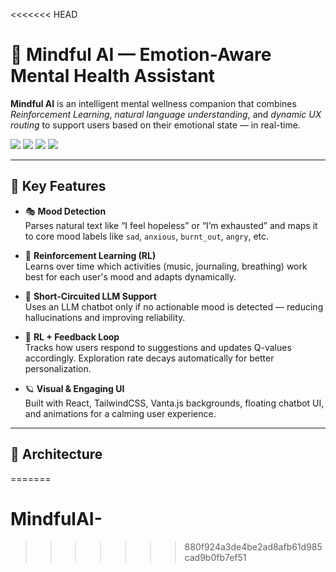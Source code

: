 <<<<<<< HEAD
# 🧠 Mindful AI — Emotion-Aware Mental Health Assistant

**Mindful AI** is an intelligent mental wellness companion that combines *Reinforcement Learning*, *natural language understanding*, and *dynamic UX routing* to support users based on their emotional state — in real-time.

<img src="https://img.shields.io/badge/built_with-TypeScript-blue" />
<img src="https://img.shields.io/badge/AI-powered-LLM+RL-purple" />
<img src="https://img.shields.io/badge/frontend-TailwindCSS-lightgrey" />
<img src="https://img.shields.io/badge/status-In_Development-important" />

---

## 🌟 Key Features

- 🎭 **Mood Detection**  
  Parses natural text like “I feel hopeless” or “I’m exhausted” and maps it to core mood labels like `sad`, `anxious`, `burnt_out`, `angry`, etc.

- 🧠 **Reinforcement Learning (RL)**  
  Learns over time which activities (music, journaling, breathing) work best for each user's mood and adapts dynamically.

- 💬 **Short-Circuited LLM Support**  
  Uses an LLM chatbot only if no actionable mood is detected — reducing hallucinations and improving reliability.

- 🎯 **RL + Feedback Loop**  
  Tracks how users respond to suggestions and updates Q-values accordingly. Exploration rate decays automatically for better personalization.

- 🪐 **Visual & Engaging UI**  
  Built with React, TailwindCSS, Vanta.js backgrounds, floating chatbot UI, and animations for a calming user experience.

---

## 🤖 Architecture

=======
# MindfulAI-
>>>>>>> 880f924a3de4be2ad8afb61d985cad9b0fb7ef51
